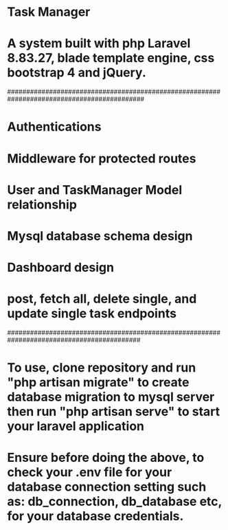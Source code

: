 # Task Manager
# A system built with php Laravel 8.83.27, blade template engine, css bootstrap 4 and jQuery.
############################################################################################
# Authentications
# Middleware for protected routes
# User and TaskManager Model relationship
# Mysql database schema design
# Dashboard design
# post, fetch all, delete single, and update single task endpoints
###########################################################################################
# To use, clone repository and run "php artisan migrate" to create database migration to mysql server then run "php artisan serve" to start your laravel application
# Ensure before doing the above, to check your .env file for your database connection setting such as: db_connection, db_database etc, for your database credentials.
